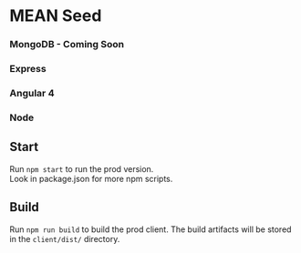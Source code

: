 # MEAN Seed

### MongoDB - Coming Soon
### Express
### Angular 4
### Node

## Start

Run `npm start` to run the prod version.</br>
Look in package.json for more npm scripts.</br>

## Build

Run `npm run build` to build the prod client. 
The build artifacts will be stored in the `client/dist/` directory. 
